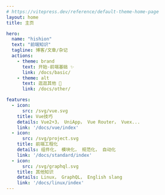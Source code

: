```yaml
---
# https://vitepress.dev/reference/default-theme-home-page
layout: home
title: 主页

hero:
  name: "hishion"
  text: "前端知识"
  tagline: 博客/文章/杂记
  actions:
    - theme: brand
      text: 开始-前端基础 ✨
      link: /docs/basic/
    - theme: alt
      text: 逛逛其他 🔭
      link: /docs/other/

features:
  - icon: 
      src: /svg/vue.svg
    title: Vue技巧
    details: Vue2+3， UniApp， Vue Router， Vuex...
    link: '/docs/vue/index'
  - icon: 
      src: /svg/project.svg
    title: 前端工程化
    details: 组件化， 模块化， 规范化， 自动化
    link: '/docs/standard/index'
  - icon: 
      src: /svg/graphql.svg
    title: 其他知识
    details: Linux， GraphQL， English slang
    link: '/docs/linux/index'
---
```


